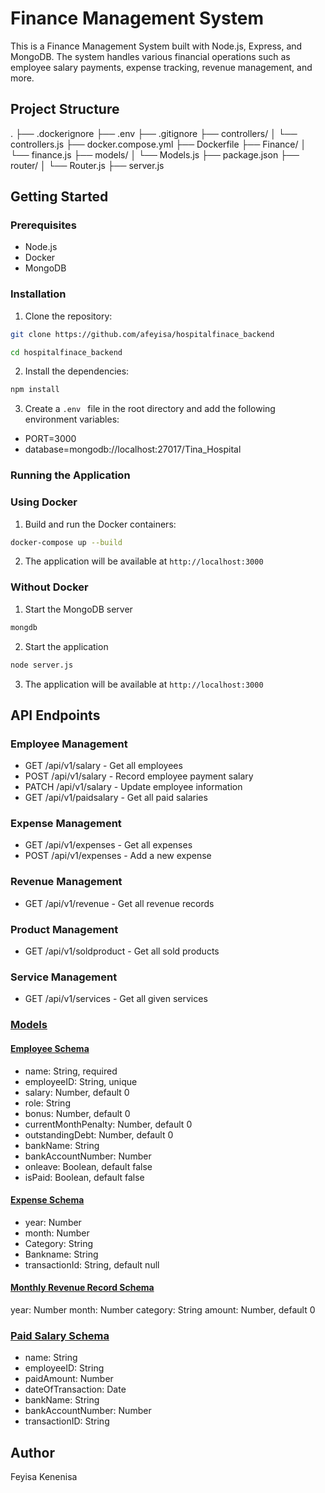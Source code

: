 # Finance Management System

This is a Finance Management System built with Node.js, Express, and MongoDB. The system handles various financial operations such as employee salary payments, expense tracking, revenue management, and more.

## Project Structure
. ├── .dockerignore ├── .env ├── .gitignore ├── controllers/ │ └── controllers.js ├── docker.compose.yml ├── Dockerfile ├── Finance/ │ └── finance.js ├── models/ │ └── Models.js ├── package.json ├── router/ │ └── Router.js ├── server.js

## Getting Started

### Prerequisites

- Node.js
- Docker
- MongoDB

### Installation

1. Clone the repository:

```sh
git clone https://github.com/afeyisa/hospitalfinace_backend
```
```sh
cd hospitalfinace_backend
```
2. Install the dependencies:
```sh
npm install
```
3. Create a ```.env ``` file in the root directory and add the following environment variables:

- PORT=3000
- database=mongodb://localhost:27017/Tina_Hospital

### Running the Application
### Using Docker
1. Build and run the Docker containers:
```sh
docker-compose up --build
```
2. The application will be available at ``` http://localhost:3000 ```

### Without Docker
1. Start the MongoDB server
```sh
mongdb
```
2. Start the application
```sh
node server.js
```
3. The application will be available at ``` http://localhost:3000 ```


## API Endpoints
### Employee Management
- GET /api/v1/salary - Get all employees
- POST /api/v1/salary - Record  employee payment salary
- PATCH /api/v1/salary - Update employee information
- GET /api/v1/paidsalary - Get all paid salaries

### Expense Management
- GET /api/v1/expenses - Get all expenses
- POST /api/v1/expenses - Add a new expense

### Revenue Management
- GET /api/v1/revenue - Get all revenue records

### Product Management
- GET /api/v1/soldproduct - Get all sold products

### Service Management
- GET /api/v1/services - Get all given services

### [Models](./models/Models.js)

#### [Employee Schema](./models/Models.js)
- name: String, required
- employeeID: String, unique
- salary: Number, default 0
- role: String
- bonus: Number, default 0
- currentMonthPenalty: Number, default 0
- outstandingDebt: Number, default 0
- bankName: String
- bankAccountNumber: Number
- onleave: Boolean, default false
- isPaid: Boolean, default false

#### [Expense Schema](./models/Models.js)
- year: Number
- month: Number
- Category: String
- Bankname: String
- transactionId: String, default null

#### [Monthly Revenue Record Schema](./models/Models.js)
year: Number
month: Number
category: String
amount: Number, default 0

### [Paid Salary Schema](./models/Models.js)
- name: String
- employeeID: String
- paidAmount: Number
- dateOfTransaction: Date
- bankName: String
- bankAccountNumber: Number
- transactionID: String

## Author
Feyisa Kenenisa
